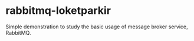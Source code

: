 # rabbitmq-loketparkir

Simple demonstration to study the basic usage of message broker service, RabbitMQ.
